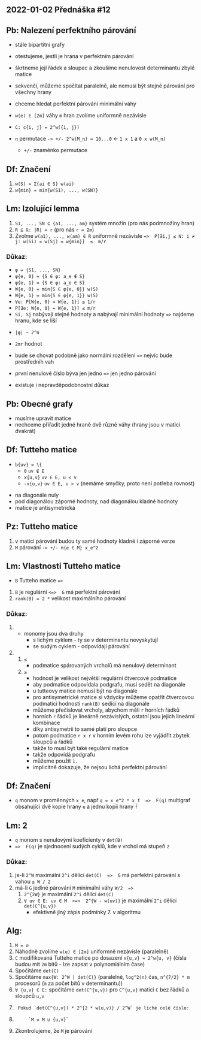 2022-01-02
Přednáška #12
-------------



Pb: Nalezení perfektního párování
---------------------------------
- stále bipartitní grafy

- otestujeme, jestli je hrana v perfektním párování
- škrtneme její řádek a sloupec a zkoušíme nenulovost determinantu zbylé matice
- sekvenčí, můžeme spočítat paralelně, ale nemusí být stejné párování pro všechny hrany
- chceme hledat perfektní párování minimální váhy

- `w(e) ∈ [2m]` váhy `m` hran zvolíme uniformně nezávisle
- `C: c{i, j} = 2^w({i, j})`
- `π` permutace `-> +/- 2^w(M_π) = 10...0` <- `1 x 1` a `0 x w(M_π)`
	+ `+/-` znaménko permutace
	

Df: Značení
-----------
1. `w(S) = Σ{ai ∈ S} w(ai)`
2. `w{min} = min{w(S1), ..., w(SN)}`
	

Lm: Izolující lemma
-------------------
1. `S1, ..., SN ⊆ {a1, ..., am}` systém množin 		(pro nás podmnožiny hran)
2. `R ⊆ ℝ: |R| = r`									(pro nás `r = 2m`)
3. Zvolme `w(a1), ..., w(am) ∈ R` uniformně nezávisle
	`=>  P[∃i,j ≤ N: i ≠ j: w(Si) = w(Sj) = w{min}]  ≤  m/r`

### Důkaz:
- `φ = {S1, ..., SN}`
- `φ{e, 0} = {S ∈ φ: a_e ∉ S}`
- `φ{e, 1} = {S ∈ φ: a_e ∈ S}`
- `W{e, 0} = min{S ∈ φ{e, 0}} w(S)`
- `W{e, 1} = min{S ∈ φ{e, 1}} w(S)`
- `∀e: P[W{e, 0} = W{e, 1}] ≤ 1/r`
- `P[∃e: W{e, 0} = W{e, 1}] ≤ m/r`
- `Si, Sj` nabývají stejné hodnoty a nabývají minimální hodnoty `=>` najdeme hranu, kde se liší

+ `|φ| ~ 2^n`
+ `2mr` hodnot
+ bude se chovat podobně jako normální rozdělení `=>` nejvíc bude prostředníh vah
+ první nenulové číslo býva jen jedno `=>` jen jedno párování

+ existuje i nepravděpodobnostní důkaz


Pb: Obecné grafy
----------------
- musíme upravit matice
- nechceme přiřadit jedné hraně dvě různé váhy (hrany jsou v matici dvakrát)


Df: Tutteho matice
------------------
- `b{uv} = \{`
	- `0` 			`uv ∉ E`
	- `x{u,v}` 		`uv ∈ E, u < v`
	- `-x{u,v}`		`uv ∈ E, u > v` 	(nemáme smyčky, proto není potřeba rovnost)

+ na diagonále nuly
+ pod diagonálou záporné hodnoty, nad diagonálou kladné hodnoty
+ matice je antisymetrická


Pz: Tutteho matice
------------------
1. v matici párování budou ty samé hodnoty kladné i záporné verze
2. `M` párování `-> +/- π{e ∈ M} x_e^2`


Lm: Vlastnosti Tutteho matice
-----------------------------
- `B` Tutteho matice `=>`
1. `B` je regulární  `<=>  G` má perfektní párování
2. `rank(B) = 2 *` velikost maximálního párování

### Důkaz:
1.
	- monomy jsou dva druhy
		- s lichým cyklem - ty se v determinantu nevyskytují
		- se sudým cyklem - odpovídají párování
2. 
	1. `≤`
		- podmatice spárovaných vrcholů má nenulový determinant
	2. `≥`
		- hodnost je velikost největší regulární čtvercové podmatice
		- aby podmatice odpovídala podgrafu, musí sedět na diagonále
		- u tutteovy matice nemusí být na diagonále
		- pro antisymetrické matice si vždycky můžeme opatřit čtvercovou podmatici hodnosti `rank(B)` sedící na diagonále
		+ můžeme přečíslovat vrcholy, abychom měli `r` horních řádků
		+ horních `r` řádků je lineárně nezávislých, ostatní jsou jejich lineární kombinace
		+ díky antisymetrii to samé platí pro sloupce
		+ potom podmatice `r x r` v horním levém rohu lze vyjádřit zbytek sloupců a řádků
		+ takže to musí být také regulární matice
		+ takže odpovídá podgrafu
		+ můžeme použít `1.`
		+ implicitně dokazuje, že nejsou lichá perfektní párování


Df: Značení
-----------
- `q` monom v proměnných `x_e`, např `q = x_e^2 * x_f  =>  F(q)` multigraf obsahující dvě kopie hrany `e` a jednu kopii hrany `f`


Lm: 2
-----
- `q` monom s nenulovými koeficienty v `det(B)`
- `=>  F(q)` je sjednocení sudých cyklů, kde `∀` vrchol má stupeň `2`

### Důkaz:
1. je-li `2^W` maximální `2^i` dělící `det(C)  =>  G` má perfektní párování s vahou `≤ W / 2`
2. má-li `G` jediné párování `M` minimální váhy `W/2  =>`
	1. `2^{2W}` je maximální `2^i` dělící `det(C)`
	2. `∀ uv ∈ E: uv ∈ M  <=>  2^{W - w(uv)}` je maximální `2^i` dělící `det(C^{u,v})`
		- efektivně jiný zápis podmínky 7. v algoritmu


Alg:
----
1. `M = ∅`
2. Náhodně zvolíme `w(e) ∈ [2m]` uniformně nezávisle 					(paralelně)
3. `C` modifikovaná Tutteho matice po dosazení `x{u,v} = 2^w{u, v}`		(čísla budou mít `2m` bitů - lze zapsat v polynomiálním čase)
4. Spočítáme `det(C)`
5. Spočítáme `max{W: 2^W | det(C)}` 									(paralelně, `log^2(n)` čas, `n^{7/2} * m` procesorů (`m` za počet bitů v determinantu))
6. `∀ {u,v} ∈ E:` spočítáme `det(C^{u,v})` pro `C^{u,v}` matici `C` bez řádků a sloupců `u,v`
7. 		Pokud `det(C^{u,v}) * 2^{2 * w(u,v)} / 2^W` je liché celé číslo:
8.   		`M = M ∪ {u,v}`
9. Zkontrolujeme, že `M` je párování 									